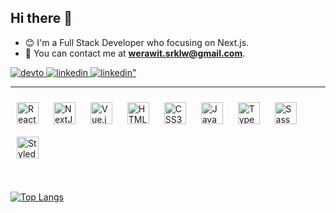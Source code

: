 ## Hi there 👋
- 😊 I'm a Full Stack Developer who focusing on Next.js.
- 🍔 You can contact me at **werawit.srklw@gmail.com**.

<div>
  <a href="https://werawit-portfolio.vercel.app" target="_blank">
    <img src=https://img.shields.io/badge/Portfolio-%23000000.svg?style=for-the-badge&logo=firefox&logoColor=#FF7139" alt="devto" />
  </a>
  <a href="https://linkedin.com/in/werawit-sirakunwat-64a738231/" target="_blank">
    <img src="https://img.shields.io/badge/linkedin-%231E77B5.svg?&style=for-the-badge&logo=linkedin&logoColor=white" alt="linkedin" />
  </a>
  <a href="https://www.youtube.com/@nawanawes2731" target="_blank">
    <img src="https://img.shields.io/badge/YouTube-red?style=for-the-badge&logo=youtube&logoColor=white" alt=linkedin" />
  </a>
</div>

***

<div style="margin-bottom: 12px;">
  <div>
    <a href="https://reactjs.org/" target="_blank"><img style="margin: 10px" src="https://profilinator.rishav.dev/skills-assets/react-original-wordmark.svg" alt="React" height="35" /></a>  
    <a href="https://nextjs.org/" target="_blank"><img style="margin: 10px" src="https://profilinator.rishav.dev/skills-assets/nextjs.png" alt="NextJS" height="35" /></a>  
    <a href="https://vuejs.org/" target="_blank"><img style="margin: 10px" src="https://profilinator.rishav.dev/skills-assets/vuejs-original-wordmark.svg" alt="Vue.js" height="35" /></a>
     <a href="https://en.wikipedia.org/wiki/HTML5" target="_blank"><img style="margin: 10px" src="https://profilinator.rishav.dev/skills-assets/html5-original-wordmark.svg" alt="HTML5" height="35" /></a>  
    <a href="https://www.w3schools.com/css/" target="_blank"><img style="margin: 10px" src="https://profilinator.rishav.dev/skills-assets/css3-original-wordmark.svg" alt="CSS3" height="35" /></a>  
    <a href="https://www.javascript.com/" target="_blank"><img style="margin: 10px" src="https://profilinator.rishav.dev/skills-assets/javascript-original.svg" alt="JavaScript" height="35" /></a>  
    <a href="https://www.typescriptlang.org/" target="_blank"><img style="margin: 10px" src="https://profilinator.rishav.dev/skills-assets/typescript-original.svg" alt="TypeScript" height="35" /></a>  
    <a href="https://sass-lang.com/" target="_blank"><img style="margin: 10px" src="https://profilinator.rishav.dev/skills-assets/sass-original.svg" alt="Sass" height="35" /></a>  
    <a href="https://styled-components.com/" target="_blank"><img style="margin: 10px" src="https://profilinator.rishav.dev/skills-assets/styled-components.png" alt="Styled Components" height="35" /></a> 
  </div>
</div>

<br />

<!-- ### [Portfolio Website](http://werawit-portfolio.vercel.app/) -->

[![Top Langs](https://github-readme-stats.vercel.app/api/top-langs/?username=Pansther&hide=css,vhdl&layout=compact)](https://github.com/anuraghazra/github-readme-stats)

<!--
**Pansther/Pansther** is a ✨ _special_ ✨ repository because its `README.md` (this file) appears on your GitHub profile.
-->

